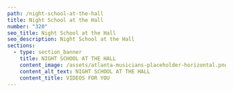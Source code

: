 ```yaml
---
path: /night-school-at-the-hall
title: Night School at the Hall
number: "320"
seo_title: Night School at the Hall
seo_description: Night School at the Hall
sections:
  - type: section_banner
    title: NIGHT SCHOOL AT THE HALL
    content_image: /assets/atlanta-musicians-placeholder-horizontal.png
    content_alt_text: NIGHT SCHOOL AT THE HALL
    content_title: VIDEOS FOR YOU
---
```

